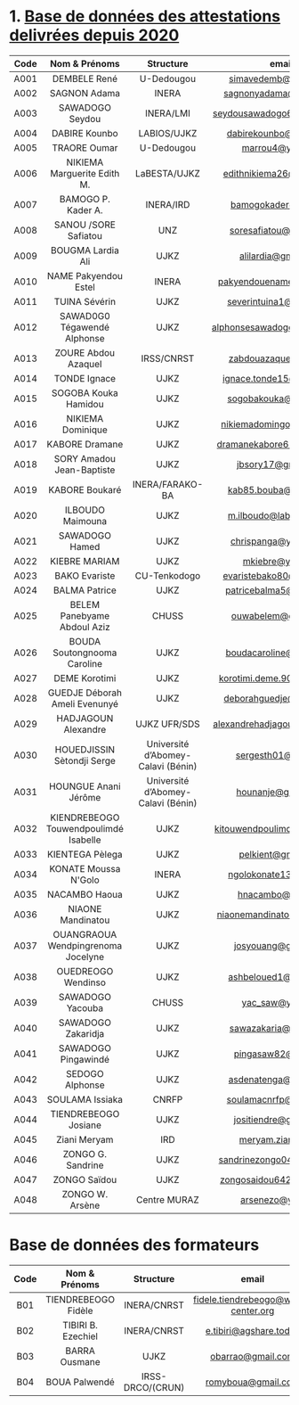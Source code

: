 # 1. [Base de données des attestations delivrées depuis 2020](https://github.com/bioinfoujkz/db-attestation-linux)

|Code |Nom & Prénoms| Structure | email |    
| :---:| :---------:|:---------:| :-----:|
|A001|DEMBELE	René |U-Dedougou 	|simavedemb@gmail.com |
|A002|SAGNON Adama|INERA	|sagnonyadama@gmail.com|
|A003|SAWADOGO Seydou|INERA/LMI|seydousawadogo66@gmail.com|
|A004|DABIRE	Kounbo |LABIOS/UJKZ|dabirekounbo@gmail.com|
|A005|TRAORE 	Oumar|U-Dedougou|marrou4@yahoo.fr| 
|A006|NIKIEMA	Marguerite Edith M.|LaBESTA/UJKZ|edithnikiema26@gmail.com|
|A007|BAMOGO	P. Kader A.|INERA/IRD|bamogokader@yahoo.fr|
|A008|SANOU /SORE	Safiatou|UNZ|soresafiatou@gmail.com|
|A009|BOUGMA	Lardia Ali|UJKZ|alilardia@gmail.com|
|A010|NAME	Pakyendou Estel|INERA|pakyendouename@gmail.com|
|A011|TUINA 	Sévérin|UJKZ|severintuina1@gmail.com|
|A012|SAWAD0G0 	Tégawendé Alphonse|UJKZ|alphonsesawadogo1@gmail.com|
|A013|ZOURE	Abdou AzaqueI|IRSS/CNRST|zabdouazaque@yahoo.fr|
|A014|TONDE	Ignace 	|UJKZ|ignace.tonde15@gmail.com|
|A015|SOGOBA	Kouka Hamidou|UJKZ|sogobakouka@gmail.com|
|A016|NIKIEMA	Dominique|UJKZ|nikiemadomingo@gmail.com|
|A017|KABORE	Dramane|UJKZ|dramanekabore61@gmail.com|
|A018|SORY	Amadou Jean-Baptiste|UJKZ|jbsory17@gmail.com|
|A019|KABORE	Boukaré|INERA/FARAKO-BA|kab85.bouba@gmail.com|
|A020|ILBOUDO 	Maimouna|	UJKZ|m.ilboudo@labiogene.org| 
|A021|SAWADOGO	Hamed|UJKZ|chrispanga@yahoo.com|
|A022|KIEBRE 	MARIAM|UJKZ|mkiebre@yahoo.fr|
|A023|BAKO Evariste|CU-Tenkodogo|evaristebako80@gmail.com|
|A024|BALMA Patrice|UJKZ|patricebalma5@gmail.com|
|A025|BELEM	Panebyame Abdoul Aziz|	CHUSS|	ouwabelem@gmail.com |
|A026|BOUDA 	Soutongnooma Caroline|	UJKZ|boudacaroline@gmail.com|
|A027|DEME	Korotimi|UJKZ|korotimi.deme.90@gmail.com|
|A028|GUEDJE 	Déborah Ameli Evenunyé|UJKZ|deborahguedje@gmail.com |
|A029|HADJAGOUN Alexandre|UJKZ UFR/SDS|alexandrehadjagoun@gmail.com|
|A030|HOUEDJISSIN 	Sètondji Serge|Université d’Abomey-Calavi (Bénin)	|sergesth01@yahoo.fr |
|A031|HOUNGUE 	Anani Jérôme|	Université d’Abomey-Calavi (Bénin)|hounanje@gmail.com|
|A032|KIENDREBEOGO	Touwendpoulimdé Isabelle|UJKZ|kitouwendpoulimde@gmail.com|
|A033|KIENTEGA	Pèlega|UJKZ|pelkient@gmail.com|
|A034|KONATE	Moussa N'Golo|INERA|ngolokonate13@yahoo.fr|
|A035|NACAMBO	Haoua|UJKZ|hnacambo@yahoo.fr|
|A036|NIAONE	Mandinatou|UJKZ|niaonemandinatou@gmail.com|
|A037|OUANGRAOUA 	Wendpingrenoma Jocelyne|UJKZ|josyouang@gmail.com|
|A038|OUEDREOGO	Wendinso|UJKZ	|ashbeloued1@gmail.com	|
|A039|SAWADOGO	Yacouba|CHUSS|	yac_saw@yahoo.fr|
|A040|SAWADOGO	Zakaridja|UJKZ|sawazakaria@gmail.com|
|A041|SAWADOGO	Pingawindé|UJKZ|pingasaw82@yahoo.fr|
|A042|SEDOGO 	Alphonse|UJKZ|asdenatenga@gmail.com|
|A043|SOULAMA 	Issiaka|CNRFP|soulamacnrfp@gmail.com|
|A044|TIENDREBEOGO	Josiane|UJKZ|jositiendre@gmail.com|
|A045|Ziani	Meryam|IRD|meryam.ziani@ird.fr|
|A046|ZONGO	G. Sandrine|UJKZ|sandrinezongo04@gmail.com|
|A047|ZONGO 	Saïdou|UJKZ|	zongosaidou642@gmail.com|
|A048|ZONGO 	W. Arsène|Centre MURAZ|arsenezo@yahoo.fr|


# Base de données des formateurs

|Code |Nom & Prénoms| Structure | email |    
| :---:| :---------:|:---------:| :-----:|
|B01|TIENDREBEOGO	Fidèle |INERA/CNRST|fidele.tiendrebeogo@wave-center.org|
|B02|TIBIRI B. Ezechiel|INERA/CNRST|e.tibiri@agshare.today|
|B03|BARRA Ousmane|UJKZ|obarrao@gmail.com|
|B04|BOUA Palwendé|IRSS-DRCO/(CRUN)|romyboua@gmail.com|
